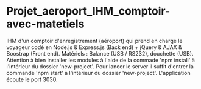 # Projet_aeroport_IHM_comptoir-avec-matetiels
IHM d'un comptoir d'enregistrement (aéroport)  qui prend en charge le voyageur codé en Node.js & Express.js (Back end) + jQuery & AJAX & Boostrap (Front end).
Matériels : Balance (USB / RS232), douchette (USB).
Attention à bien installer les modules à l'aide de la commade 'npm install' à l'intérieur du dossier 'new-project'.
Pour lancer le server il suffit d'entrer la commande 'npm start' à l'intérieur du dossier 'new-project'.
L'application écoute le port 3030.

